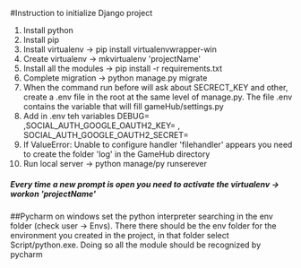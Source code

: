 #Instruction to initialize Django project
1. Install python
2. Install pip
3. Install virtualenv -> pip install virtualenvwrapper-win
4. Create virtualenv ->  mkvirtualenv 'projectName'
5. Install all the modules -> pip install -r requirements.txt
7. Complete migration -> python manage.py migrate
8. When the command run before will ask about SECRECT_KEY and other, create a .env file in the root at the same level of manage.py. The file .env contains the variable that will fill gameHub/settings.py
9. Add in .env teh variables DEBUG= ,SOCIAL_AUTH_GOOGLE_OAUTH2_KEY= , SOCIAL_AUTH_GOOGLE_OAUTH2_SECRET= 
10. If ValueError: Unable to configure handler 'filehandler' appears you need to create the folder 'log' in the GameHub directory
11. Run local server -> python manage/py runserever
##### Every time a new prompt is open you need to activate the virtualenv -> workon 'projectName'
##Pycharm on windows
set the python interpreter searching in the env folder (check user -> Envs). There there should be the env folder for the environment you created in the project, in that folder select Script/python.exe. Doing so all the module should be recognized by pycharm
   